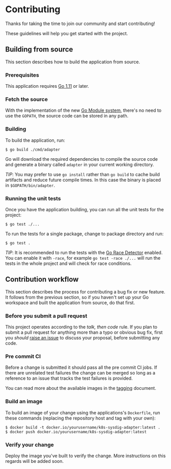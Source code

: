 # Contributing

Thanks for taking the time to join our community and start contributing!

These guidelines will help you get started with the project.

## Building from source

This section describes how to build the application from source.

### Prerequisites

This application requires [Go 1.11][1] or later.

### Fetch the source

With the implementation of the new [Go Module system][2], there's no need to use the `GOPATH`,
the source code can be stored in any path.

### Building

To build the application, run:

    $ go build ./cmd/adapter

Go will download the required dependencies to compile the source code and generate
a binary called `adapter` in your current working directory.

_TIP_: You may prefer to use `go install` rather than `go build` to cache build
artifacts and reduce future compile times. In this case the binary is placed in
`$GOPATH/bin/adapter`.

### Running the unit tests

Once you have the application building, you can run all the unit tests for the
project:

    $ go test ./...

To run the tests for a single package, change to package directory and run:

    $ go test .

_TIP_: It is recommended to run the tests with the [Go Race Detector][3] enabled.
You can enable it with `-race`, for example `go test -race ./...` will run the tests
in the whole project and will check for race conditions.

## Contribution workflow

This section describes the process for contributing a bug fix or new feature.
It follows from the previous section, so if you haven't set up your Go workspace
and built the application from source, do that first.

### Before you submit a pull request

This project operates according to the _talk, then code_ rule.
If you plan to submit a pull request for anything more than a typo or obvious
bug fix, first you _should_ [raise an issue][4] to discuss your proposal,
before submitting any code.

### Pre commit CI

Before a change is submitted it should pass all the pre commit CI jobs.
If there are unrelated test failures the change can be merged so long as a
reference to an issue that tracks the test failures is provided.

You can read more about the available images in the [tagging][5] document.

### Build an image

To build an image of your change using the applications's `Dockerfile`, run
these commands (replacing the repository host and tag with your own):

    $ docker build -t docker.io/yourusername/k8s-sysdig-adapter:latest .
    $ docker push docker.io/yourusername/k8s-sysdig-adapter:latest

### Verify your change

Deploy the image you've built to verify the change. More instructions on this
regards will be added soon.

[1]: https://golang.org/dl/
[2]: https://blog.golang.org/using-go-modules
[3]: https://blog.golang.org/race-detector
[4]: https://github.com/draios/kubernetes-sysdig-metrics-apiserver/issues
[5]: docs/tagging.md
